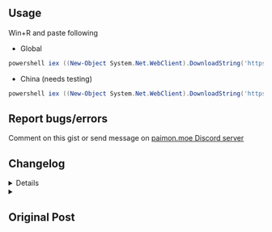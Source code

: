 ## Usage
Win+R and paste following
* Global
```powershell
powershell iex ((New-Object System.Net.WebClient).DownloadString('https://gist.githubusercontent.com/jogerj/0339e61a92e0de2e360c5212a94854e8/raw/6ddd4d2d7f7feff3d25e767a6272ff48ba1e9cd2/get_wish_url_from_cache.ps1'))
```
* China (needs testing)
```powershell
powershell iex ((New-Object System.Net.WebClient).DownloadString('https://gist.githubusercontent.com/jogerj/0339e61a92e0de2e360c5212a94854e8/raw/973f5ab10e3a35663941e779346a0e409a01d36e/get_wish_url_from_cache_cn.ps1'))
```

## Report bugs/errors
Comment on this gist or send message on [paimon.moe Discord server](https://discord.com/channels/820601523125747712/820601523125747715/1012175730873991228)

## Changelog
<details>

### Version 0.5
* Changed game path lookup to search in log file instead of install path
* Added China version (needs testing)
* adjusted URL lookup pattern

### Version 0.4
* ChromeCacheView no longer needed. Script will now read cache files directly
* Credits to @PrimeCicada for finding an alternate path
  
### Version 0.3
* Added handling of different game path
* Fixes issue with older installs of Genshin with different path
* Added failsafe option for manual entry of game path. Drag and drop your shortcut or exe file (either launcher or game works), the cache path will be grabbed correctly
  
### Version 0.2
* Added date of URL to output
* Add warning for URL older than 24h
### Version 0.1
* Initial release
</details>

<details>
  <summary><h2>Original Post</h2></summary>

## Method
I found a less intrusive way to retrieve wish URL, involves reading from cache:
1. Download and open [Chrome Cache View](https://www.nirsoft.net/utils/chromecacheview.zip)
2. Open your genshin folder and locate this folder: e.g.
`C:\Program Files\Genshin Impact\Genshin Impact Game\GenshinImpact_Data\webCaches\Cache\Cache_Data`
![](https://media.discordapp.net/attachments/820601523125747715/1012146279993843793/unknown.png)
3. Ctrl-Q to open quick filter, look for `gacha_info`
4. Sort by `Last Accessed`
5. Right-click the URL cell and `Copy Clicked Cell`
6. Remove the `1/0/` in front of the URL
7. Post to paimon.moe as usual

## Why this works
  Genshin Impact uses [ZFBrowser](https://zenfulcrum.com/browser/docs/Readme.html), which essentially embeds a Chromium web browser into the game. Hence, there's no reason to not believe that it would behave like a normal Google Chrome/Chromium/Edge browser. The structure of the cache folder doesn't let you easily read its contents but luckily [NirSoft](https://www.nirsoft.net/utils/chrome_cache_view.html) here has done the reverse-engineering for us so all we need to do is retrieve the URL of the cache for that JSON file the game retrieved.
  
</details>